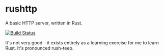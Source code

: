 # rushttp
A basic HTTP server, written in Rust.

[![Build Status](https://travis-ci.org/thejpster/rushttp.svg?branch=master)](https://travis-ci.org/thejpster/rushttp)

It's not very good - it exists entirely as a learning exercise for me to learn Rust. It's pronounced rush-teep.
